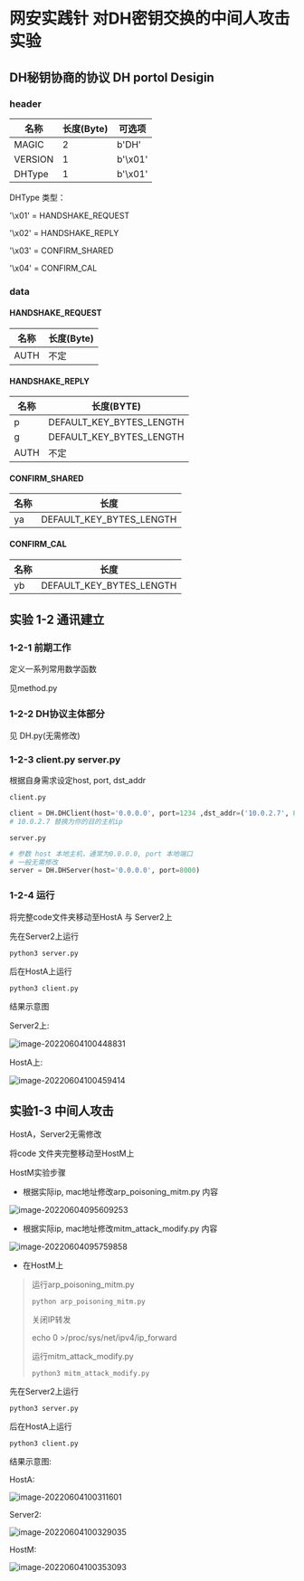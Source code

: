 # 网安实践针 对DH密钥交换的中间人攻击实验

## DH秘钥协商的协议 DH portol Desigin

### header

| 名称    | 长度(Byte) | 可选项  |
| ------- | ---------- | ------- |
| MAGIC   | 2          | b'DH'   |
| VERSION | 1          | b'\x01' |
| DHType  | 1          | b'\x01' |

DHType 类型： 

'\x01' = HANDSHAKE_REQUEST 

'\x02' = HANDSHAKE_REPLY 

'\x03' = CONFIRM_SHARED 

'\x04' = CONFIRM_CAL

### data

#### HANDSHAKE_REQUEST 

| 名称 | 长度(Byte) |
| ---- | ---------- |
| AUTH | 不定       |

#### HANDSHAKE_REPLY

| 名称 | 长度(BYTE)               |
| ---- | ------------------------ |
| p    | DEFAULT_KEY_BYTES_LENGTH |
| g    | DEFAULT_KEY_BYTES_LENGTH |
| AUTH | 不定                     |

#### CONFIRM_SHARED

| 名称 | 长度                     |
| ---- | ------------------------ |
| ya   | DEFAULT_KEY_BYTES_LENGTH |

#### CONFIRM_CAL

| 名称 | 长度                     |
| ---- | ------------------------ |
| yb   | DEFAULT_KEY_BYTES_LENGTH |

## 实验 1-2 通讯建立

### 1-2-1 前期工作

定义一系列常用数学函数

见method.py

### 1-2-2 DH协议主体部分

见 DH.py(无需修改)

### 1-2-3 client.py server.py

根据自身需求设定host, port, dst_addr

`client.py`

```python
client = DH.DHClient(host='0.0.0.0', port=1234 ,dst_addr=('10.0.2.7', 8000))
# 10.0.2.7 替换为你的目的主机ip
```

`server.py`

```python
# 参数 host 本地主机，通常为0.0.0.0, port 本地端口
# 一般无需修改
server = DH.DHServer(host='0.0.0.0', port=8000)
```



### 1-2-4 运行

将完整code文件夹移动至HostA 与 Server2上

先在Server2上运行

`python3 server.py`

后在HostA上运行

`python3 client.py`

结果示意图

Server2上:

![image-20220604100448831](https://img.icathianrain.icu/images/2022/06/03/image-20220604100448831.png)

HostA上:

![image-20220604100459414](https://img.icathianrain.icu/images/2022/06/03/image-20220604100459414.png)

## 实验1-3 中间人攻击

HostA，Server2无需修改

将code 文件夹完整移动至HostM上

HostM实验步骤

- 根据实际ip, mac地址修改arp_poisoning_mitm.py 内容

![image-20220604095609253](https://img.icathianrain.icu/images/2022/06/03/image-20220604095609253.png)

- 根据实际ip, mac地址修改mitm_attack_modify.py 内容

![image-20220604095759858](https://img.icathianrain.icu/images/2022/06/03/image-20220604095759858.png)

- 在HostM上

> 运行arp_poisoning_mitm.py
>
>  `python arp_poisoning_mitm.py `
>
>  关闭IP转发
>
> echo 0 >/proc/sys/net/ipv4/ip_forward
>
> 运行mitm_attack_modify.py
>
> `python3 mitm_attack_modify.py`

先在Server2上运行

`python3 server.py`

后在HostA上运行

`python3 client.py`



结果示意图:

HostA:

![image-20220604100311601](https://img.icathianrain.icu/images/2022/06/03/image-20220604100311601.png)

Server2:

![image-20220604100329035](https://img.icathianrain.icu/images/2022/06/03/image-20220604100329035.png)

HostM:

![image-20220604100353093](https://img.icathianrain.icu/images/2022/06/03/image-20220604100353093.png)
